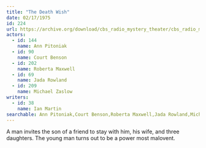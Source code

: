 ```yaml
---
title: "The Death Wish"
date: 02/17/1975
id: 224
url: https://archive.org/download/cbs_radio_mystery_theater/cbs_radio_mystery_theater-0201-0250.zip/cbs_radio_mystery_theater-0201-0250%2Fcbsrmt_0224_the_death_wisher.mp3
actors:  
  - id: 144
    name: Ann Pitoniak  
  - id: 90
    name: Court Benson  
  - id: 202
    name: Roberta Maxwell  
  - id: 69
    name: Jada Rowland  
  - id: 209
    name: Michael Zaslow
writers:  
  - id: 38
    name: Ian Martin
searchable: Ann Pitoniak,Court Benson,Roberta Maxwell,Jada Rowland,Michael Zaslow Ian Martin
---
```

A man invites the son of a friend to stay with him, his wife, and three daughters. The young man turns out to be a power most malovent.